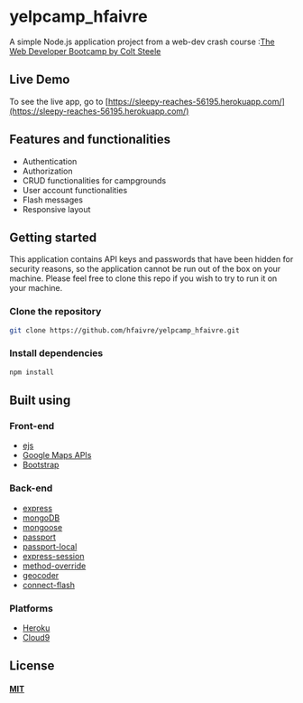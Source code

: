 # yelpcamp_hfaivre
A simple Node.js application project from a web-dev crash course :[The Web Developer Bootcamp by Colt Steele](https://www.udemy.com/the-web-developer-bootcamp/)



## Live Demo

To see the live app, go to [https://sleepy-reaches-56195.herokuapp.com/](https://sleepy-reaches-56195.herokuapp.com/)

## Features and functionalities

* Authentication
* Authorization
* CRUD functionalities for campgrounds
* User account functionalities
* Flash messages
* Responsive layout

## Getting started

This application contains API keys and passwords that have been hidden for security reasons, so the application cannot be run out of the box on your machine. Please feel free to clone this repo if you wish to try to run it on your machine.


### Clone the repository

```sh
git clone https://github.com/hfaivre/yelpcamp_hfaivre.git
```

### Install dependencies 

```sh
npm install
```

## Built using

### Front-end

* [ejs](http://ejs.co/)
* [Google Maps APIs](https://developers.google.com/maps/)
* [Bootstrap](https://getbootstrap.com/docs/3.3/)

### Back-end

* [express](https://expressjs.com/)
* [mongoDB](https://www.mongodb.com/)
* [mongoose](http://mongoosejs.com/)
* [passport](http://www.passportjs.org/)
* [passport-local](https://github.com/jaredhanson/passport-local#passport-local)
* [express-session](https://github.com/expressjs/session#express-session)
* [method-override](https://github.com/expressjs/method-override#method-override)
* [geocoder](https://github.com/wyattdanger/geocoder#geocoder)
* [connect-flash](https://github.com/jaredhanson/connect-flash#connect-flash)

### Platforms

* [Heroku](https://www.heroku.com/)
* [Cloud9](https://aws.amazon.com/cloud9/?origin=c9io)
## License

#### [MIT](./LICENSE)

